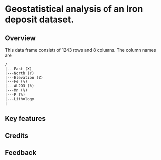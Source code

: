 # Geostatistical analysis of an Iron deposit dataset.

## Overview

This data frame consists of 1243 rows and 8 columns. The column names are

    /
    |---East (X)
    |---North (Y)
    |---Elevation (Z)
    |---Fe (%)
    |---AL2O3 (%)
    |---Mn (%)
    |---P (%)
    |---Lithology
    |

## Key features

## Credits

## Feedback
